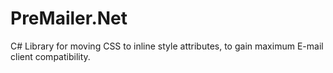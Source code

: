 PreMailer.Net
==========

C# Library for moving CSS to inline style attributes, to gain maximum E-mail client compatibility.